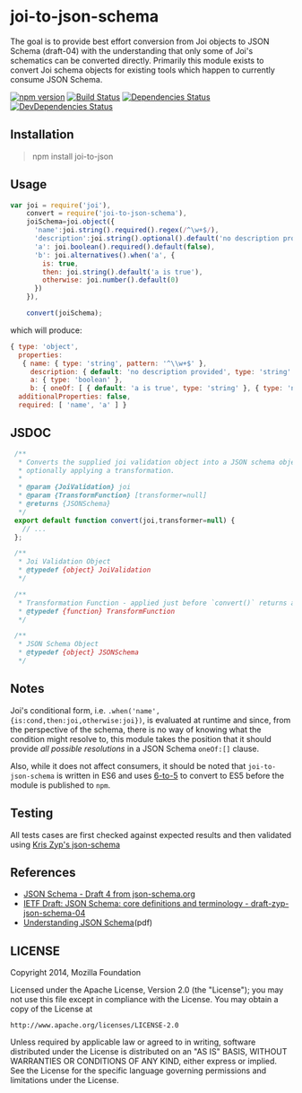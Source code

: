 # joi-to-json-schema

The goal is to provide best effort conversion from Joi objects to JSON
Schema (draft-04) with the understanding that only some of Joi's schematics 
can be converted directly. Primarily this module exists to convert Joi schema 
objects for existing tools which happen to currently consume JSON Schema.

[![npm version](https://badge.fury.io/js/joi-to-json-schema.svg)](http://badge.fury.io/js/joi-to-json-schema)
[![Build Status](https://travis-ci.org/lightsofapollo/joi-to-json-schema.svg?branch=master)](https://travis-ci.org/lightsofapollo/joi-to-json-schema)
[![Dependencies Status](https://david-dm.org/lightsofapollo/joi-to-json-schema.svg)](https://david-dm.org/lightsofapollo/joi-to-json-schema)
[![DevDependencies Status](https://david-dm.org/lightsofapollo/joi-to-json-schema/dev-status.svg)](https://david-dm.org/lightsofapollo/joi-to-json-schema#info=devDependencies)


## Installation
> npm install joi-to-json



## Usage

```js
var joi = require('joi'),
    convert = require('joi-to-json-schema'),
    joiSchema=joi.object({
      'name':joi.string().required().regex(/^\w+$/),
      'description':joi.string().optional().default('no description provided'),
      'a': joi.boolean().required().default(false),
      'b': joi.alternatives().when('a', {
        is: true,
        then: joi.string().default('a is true'),
        otherwise: joi.number().default(0)
      })
    }),

    convert(joiSchema);
```

which will produce:

```js
{ type: 'object',
  properties: 
   { name: { type: 'string', pattern: '^\\w+$' },
     description: { default: 'no description provided', type: 'string' },
     a: { type: 'boolean' },
     b: { oneOf: [ { default: 'a is true', type: 'string' }, { type: 'number' } ] } },
  additionalProperties: false,
  required: [ 'name', 'a' ] }
```

## JSDOC

```javascript
 /**
  * Converts the supplied joi validation object into a JSON schema object,
  * optionally applying a transformation.
  *
  * @param {JoiValidation} joi
  * @param {TransformFunction} [transformer=null]
  * @returns {JSONSchema}
  */
 export default function convert(joi,transformer=null) {
   // ...
 };

 /**
  * Joi Validation Object
  * @typedef {object} JoiValidation
  */

 /**
  * Transformation Function - applied just before `convert()` returns and called as `function(object):object`
  * @typedef {function} TransformFunction
  */

 /**
  * JSON Schema Object
  * @typedef {object} JSONSchema
  */
```

## Notes

Joi's conditional form, i.e. `.when('name',{is:cond,then:joi,otherwise:joi})`, is evaluated at runtime 
and since, from the perspective of the schema, there is no way of knowing what the condition might resolve to, this
module takes the position that it should provide _all possible resolutions_ in a JSON Schema `oneOf:[]` clause.

Also, while it does not affect consumers, it should be noted that `joi-to-json-schema` is written in ES6 and uses
[6-to-5](https://www.npmjs.com/package/6to5) to convert to ES5 before the module is published to `npm`.

## Testing

All tests cases are first checked against expected results and then validated using
[Kris Zyp's json-schema](https://github.com/kriszyp/json-schema)

## References

- [JSON Schema - Draft 4 from json-schema.org](http://json-schema.org/documentation.html)
- [IETF Draft: JSON Schema: core definitions and terminology - draft-zyp-json-schema-04](https://tools.ietf.org/html/draft-zyp-json-schema-04)
- [Understanding JSON Schema](http://spacetelescope.github.io/understanding-json-schema/UnderstandingJSONSchema.pdf)(pdf)

## LICENSE

Copyright 2014, Mozilla Foundation

Licensed under the Apache License, Version 2.0 (the "License");
you may not use this file except in compliance with the License.
You may obtain a copy of the License at

    http://www.apache.org/licenses/LICENSE-2.0

Unless required by applicable law or agreed to in writing, software
distributed under the License is distributed on an "AS IS" BASIS,
WITHOUT WARRANTIES OR CONDITIONS OF ANY KIND, either express or implied.
See the License for the specific language governing permissions and
limitations under the License.
